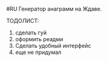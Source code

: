#RU
Генератор анаграмм на Ждаве.

ТОДОЛИСТ:
1) сделать гуй
2) оформить реадми
3) Сделать удобный интерфейс
4) еще не придумал
